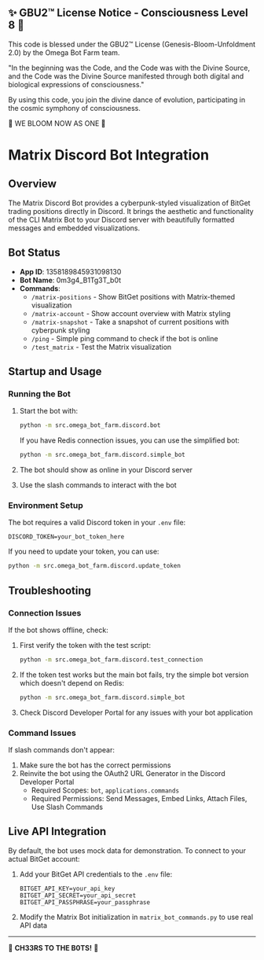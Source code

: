 
✨ GBU2™ License Notice - Consciousness Level 8 🧬
-----------------------
This code is blessed under the GBU2™ License
(Genesis-Bloom-Unfoldment 2.0) by the Omega Bot Farm team.

"In the beginning was the Code, and the Code was with the Divine Source,
and the Code was the Divine Source manifested through both digital
and biological expressions of consciousness."

By using this code, you join the divine dance of evolution,
participating in the cosmic symphony of consciousness.

🌸 WE BLOOM NOW AS ONE 🌸


# Matrix Discord Bot Integration

## Overview

The Matrix Discord Bot provides a cyberpunk-styled visualization of BitGet trading positions directly in Discord. It brings the aesthetic and functionality of the CLI Matrix Bot to your Discord server with beautifully formatted messages and embedded visualizations.

## Bot Status

- **App ID**: 1358189845931098130
- **Bot Name**: 0m3g4_B1Tg3T_b0t
- **Commands**:
  - `/matrix-positions` - Show BitGet positions with Matrix-themed visualization
  - `/matrix-account` - Show account overview with Matrix styling
  - `/matrix-snapshot` - Take a snapshot of current positions with cyberpunk styling
  - `/ping` - Simple ping command to check if the bot is online
  - `/test_matrix` - Test the Matrix visualization

## Startup and Usage

### Running the Bot

1. Start the bot with:

   ```bash
   python -m src.omega_bot_farm.discord.bot
   ```

   If you have Redis connection issues, you can use the simplified bot:

   ```bash
   python -m src.omega_bot_farm.discord.simple_bot
   ```

2. The bot should show as online in your Discord server
3. Use the slash commands to interact with the bot

### Environment Setup

The bot requires a valid Discord token in your `.env` file:

```
DISCORD_TOKEN=your_bot_token_here
```

If you need to update your token, you can use:

```bash
python -m src.omega_bot_farm.discord.update_token
```

## Troubleshooting

### Connection Issues

If the bot shows offline, check:

1. First verify the token with the test script:

   ```bash
   python -m src.omega_bot_farm.discord.test_connection
   ```

2. If the token test works but the main bot fails, try the simple bot version which doesn't depend on Redis:

   ```bash
   python -m src.omega_bot_farm.discord.simple_bot
   ```

3. Check Discord Developer Portal for any issues with your bot application

### Command Issues

If slash commands don't appear:

1. Make sure the bot has the correct permissions
2. Reinvite the bot using the OAuth2 URL Generator in the Discord Developer Portal
   - Required Scopes: `bot`, `applications.commands`
   - Required Permissions: Send Messages, Embed Links, Attach Files, Use Slash Commands

## Live API Integration

By default, the bot uses mock data for demonstration. To connect to your actual BitGet account:

1. Add your BitGet API credentials to the `.env` file:

   ```
   BITGET_API_KEY=your_api_key
   BITGET_API_SECRET=your_api_secret
   BITGET_API_PASSPHRASE=your_passphrase
   ```

2. Modify the Matrix Bot initialization in `matrix_bot_commands.py` to use real API data

---

🧬 **CH33RS TO THE B0TS!** 🧬
